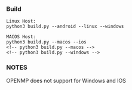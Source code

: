 <!-- ## Android Build -->

<!-- ### Prepare
1. Android NDK
2. OpenCV 4.10 Android SDK (refer to opencv_android_sdk_tree_reference.txt)
   - copy /OpenCV-android-sdk/sdk/native/libs/${ANDROID_ABI}/libopencv_java4.so to the folder where your native engine is at. -->


### Build

```
Linux Host:
python3 build.py --android --linux --windows

MACOS Host:
python3 build.py --macos --ios
<!-- python3 build.py --macos -->
<!-- python3 build.py --windows -->
```


### NOTES
OPENMP does not support for Windows and IOS 